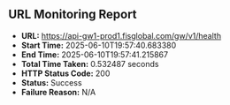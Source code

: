 ## URL Monitoring Report

- **URL:** https://api-gw1-prod1.fisglobal.com/gw/v1/health
- **Start Time:** 2025-06-10T19:57:40.683380
- **End Time:** 2025-06-10T19:57:41.215867
- **Total Time Taken:** 0.532487 seconds
- **HTTP Status Code:** 200
- **Status:** Success
- **Failure Reason:** N/A
